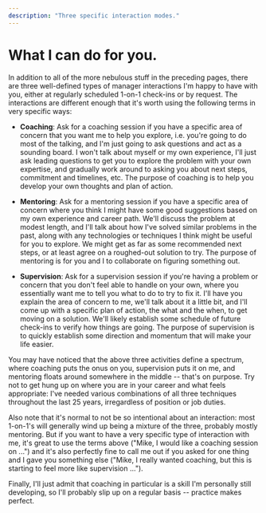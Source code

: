 ```yaml
---
description: "Three specific interaction modes."
---
```


# What I can do for you.

In addition to all of the more nebulous stuff in the preceding pages,
there are three well-defined types of manager interactions I'm happy
to have with you, either at regularly scheduled 1-on-1 check-ins or by
request. The interactions are different enough that it's worth using
the following terms in very specific ways:

*   **Coaching**: Ask for a coaching session if you have a specific
    area of concern that you want me to help you explore, i.e. you're
    going to do most of the talking, and I'm just going to ask
    questions and act as a sounding board. I won't talk about myself
    or my own experience, I'll just ask leading questions to get you
    to explore the problem with your own expertise, and gradually work
    around to asking you about next steps, commitment and timelines,
    etc. The purpose of coaching is to help you develop your own
    thoughts and plan of action.
	
*   **Mentoring**: Ask for a mentoring session if you have a specific
    area of concern where you think I might have some good suggestions
    based on my own experience and career path. We'll discuss the
    problem at modest length, and I'll talk about how I've solved
    similar problems in the past, along with any technologies or
    techniques I think might be useful for you to explore. We might
    get as far as some recommended next steps, or at least agree on a
    roughed-out solution to try. The purpose of mentoring is for you
    and I to collaborate on figuring something out.
	
*   **Supervision**: Ask for a supervision session if you're having a
    problem or concern that you don't feel able to handle on your own,
    where you essentially want me to tell you what to do to try to fix
    it. I'll have you explain the area of concern to me, we'll talk
    about it a little bit, and I'll come up with a specific plan of
    action, the what and the when, to get moving on a solution. We'll
    likely establish some schedule of future check-ins to verify how
    things are going. The purpose of supervision is to quickly
    establish some direction and momentum that will make your life
    easier.

You may have noticed that the above three activities define a
spectrum, where coaching puts the onus on you, supervision puts it on
me, and mentoring floats around somewhere in the middle -- that's on
purpose. Try not to get hung up on where you are in your career and
what feels appropriate: I've needed various combinations of all three
techniques throughout the last 25 years, irregardless of position or
job duties.

Also note that it's normal to not be so intentional about an
interaction: most 1-on-1's will generally wind up being a mixture of
the three, probably mostly mentoring. But if you want to have a very
specific type of interaction with me, it's great to use the terms
above \("Mike, I would like a coaching session on ..."\) and it's also
perfectly fine to call me out if you asked for one thing and I gave
you something else \("Mike, I really wanted coaching, but this is
starting to feel more like supervision ..."\).

Finally, I'll just admit that coaching in particular is a skill I'm
personally still developing, so I'll probably slip up on a regular
basis -- practice makes perfect.
